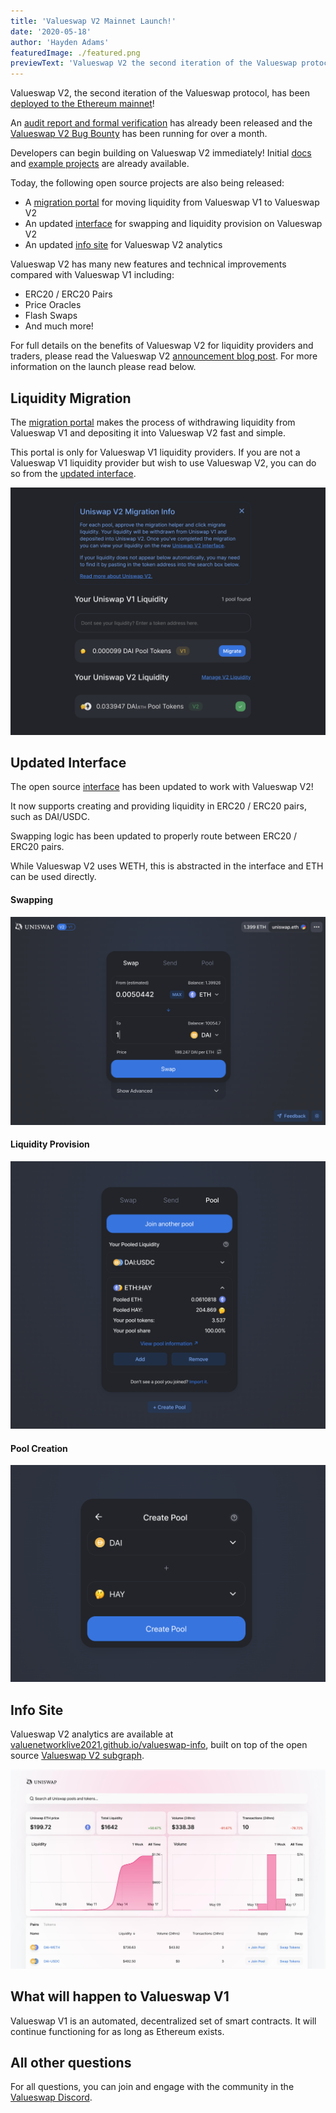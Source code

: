 ```yaml
---
title: 'Valueswap V2 Mainnet Launch!'
date: '2020-05-18'
author: 'Hayden Adams'
featuredImage: ./featured.png
previewText: 'Valueswap V2 the second iteration of the Valueswap protocol has been deployed to the Ethereum mainnet!'
---
```


Valueswap V2, the second iteration of the Valueswap protocol, has been [deployed to the Ethereum mainnet](https://etherscan.io/address/0xAD7172De38cCFb3ecEaAD0a3f1700bA4E0aEfeB0#code)!

An [audit report and formal verification](https://valuenetworklive2021.github.io/valueswap-protocol/audit.html) has already been released and the [Valueswap V2 Bug Bounty](https://twitter.com/ValueswapProtocol/status/1250474233131495424) has been running for over a month.

Developers can begin building on Valueswap V2 immediately! Initial [docs](http://valuenetworklive2021.github.io/valueswap-protocol/docs/v2) and [example projects](http://github.com/valuenetworklive2021/valueswap-v2-periphery/tree/master/contracts/examples) are already available.

Today, the following open source projects are also being released:

- A [migration portal](https://migrate.valuenetworklive2021.github.io/valueswap-interface/) for moving liquidity from Valueswap V1 to Valueswap V2
- An updated [interface](https://valuenetworklive2021.github.io/valueswap-interface/) for swapping and liquidity provision on Valueswap V2
- An updated [info site](https://valuenetworklive2021.github.io/valueswap-info/) for Valueswap V2 analytics

Valueswap V2 has many new features and technical improvements compared with Valueswap V1 including:

- ERC20 / ERC20 Pairs
- Price Oracles
- Flash Swaps
- And much more!

For full details on the benefits of Valueswap V2 for liquidity providers and traders, please read the Valueswap V2 [announcement blog post](https://valuenetworklive2021.github.io/valueswap-protocol/blog/valueswap-v2). For more information on the launch please read below.

## Liquidity Migration

The [migration portal](https://migrate.valuenetworklive2021.github.io/valueswap-interface/) makes the process of withdrawing liquidity from Valueswap V1 and depositing it into Valueswap V2 fast and simple.

This portal is only for Valueswap V1 liquidity providers. If you are not a Valueswap V1 liquidity provider but wish to use Valueswap V2, you can do so from the [updated interface](https://valuenetworklive2021.github.io/valueswap-interface/).

![](./migrate.png)

## Updated Interface

The open source [interface](https://valuenetworklive2021.github.io/valueswap-interface/) has been updated to work with Valueswap V2!

It now supports creating and providing liquidity in ERC20 / ERC20 pairs, such as DAI/USDC.

Swapping logic has been updated to properly route between ERC20 / ERC20 pairs.

While Valueswap V2 uses WETH, this is abstracted in the interface and ETH can be used directly.

#### Swapping

![](swap.png)

#### Liquidity Provision

![](pool.png)

#### Pool Creation

![](create.png)

## Info Site

Valueswap V2 analytics are available at [valuenetworklive2021.github.io/valueswap-info](http://valuenetworklive2021.github.io/valueswap-info/), built on top of the open source [Valueswap V2 subgraph](https://github.com/valuenetworklive2021/valueswap-v2-subgraph).

![](info.jpg)

## What will happen to Valueswap V1

Valueswap V1 is an automated, decentralized set of smart contracts. It will continue functioning for as long as Ethereum exists.

## All other questions

For all questions, you can join and engage with the community in the [Valueswap Discord](https://discord.gg/XErMcTq).
